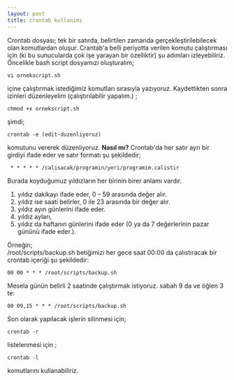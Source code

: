 ```yaml
---
layout: post
title: crontab kullanımı
---
```

Crontab dosyası; tek bir satırda, belirtilen zamanda gerçekleştirilebilecek olan komutlardan oluşur. Crantab'a belli periyotta verilen komutu çalıştırması için (ki bu sunucularda çok işe yarayan bir özelliktir) şu adımları izleyebiliriz. Öncelikle bash script dosyamızı oluşturalım;

	vi ornekscript.sh
içine çalıştırmak istediğimiz komutları sırasıyla yazıyoruz. Kaydettikten sonra
izinleri düzenleyelim (çalıştırılabilir yapalım.) ;

	chmod +x ornekscript.sh
şimdi;

	crontab -e (edit-duzenliyoruz)
komutunu vererek düzenliyoruz.
**Nasıl mı?**
Crontab'da her satır ayrı bir girdiyi ifade eder ve satır formatı şu şekildedir;

	 * * * * * /calisacak/programin/yeri/programim.calistir

Burada koyduğumuz yıldızların her birinin birer anlamı vardır.  
1. yıldız dakikayı ifade eder, 0 – 59 arasında değer alır.  
2. yıldız ise saati belirler, 0 ile 23 arasında bir değer alır.  
3. yıldız ayın günlerini ifade eder.  
4. yıldız ayları,
5. yıldız da haftanın günlerini ifade eder (0 ya da 7  değerlerinin pazar gününü
   ifade eder.).  

Örneğin;  
/root/scripts/backup.sh betiğimizi her gece saat 00:00 da çalıstıracak bir
crontab içeriği şu şekildedir:

	00 00 * * * /root/scripts/backup.sh
Mesela günün belirli 2 saatinde çalıştırmak istiyoruz. sabah 9 da ve öğlen 3 te:

	00 09,15 * * * /root/scripts/backup.sh
Son olarak yapılacak işlerin silinmesi için;

	crontab -r
listelenmesi için ;

	crontab -l 
komutlarını kullanabiliriz.

